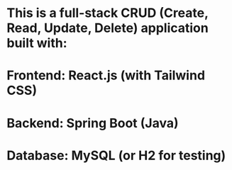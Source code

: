 # This is a full-stack CRUD (Create, Read, Update, Delete) application built with:  

# Frontend: React.js (with Tailwind CSS)  

# Backend: Spring Boot (Java)  

# Database: MySQL (or H2 for testing)  
